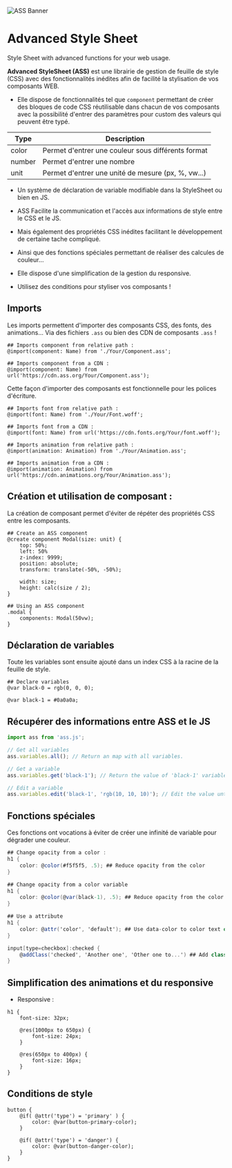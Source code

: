 ![ASS Banner](https://cdn.discordapp.com/attachments/1233393558828879902/1233393559160356945/ass.banner.png?ex=662d9783&is=662c4603&hm=266e0b8907f9e04845de755ff3de0ee0652727a18f88fa14ea19c088fefc8371)

# Advanced Style Sheet

Style Sheet with advanced functions for your web usage.

**Advanced StyleSheet (ASS)** est une librairie de gestion de feuille de style (CSS) avec des fonctionnalités inédites afin de facilité la stylisation de vos composants WEB.

- Elle dispose de fonctionnalités tel que `component` permettant de créer des bloques de code CSS réutilisable dans chacun de vos composants avec la possibilité d'entrer des paramètres pour custom des valeurs qui peuvent être typé.

| Type      | Description                                           |
| --------- | ----------------------------------------------------- |
| color     | Permet d'entrer une couleur sous différents format    |
| number    | Permet d'entrer une nombre                            |
| unit      | Permet d'entrer une unité de mesure (px, %, vw...)    |

- Un système de déclaration de variable modifiable dans la StyleSheet ou bien en JS.

- ASS Facilite la communication et l'accès aux informations de style entre le CSS et le JS.

- Mais également des propriétés CSS inédites facilitant le développement de certaine tache compliqué.

- Ainsi que des fonctions spéciales permettant de réaliser des calcules de couleur...

- Elle dispose d'une simplification de la gestion du responsive.

- Utilisez des conditions pour styliser vos composants !


## Imports
Les imports permettent d'importer des composants CSS, des fonts, des animations... Via des fichiers `.ass` ou bien des CDN de composants `.ass` !

```ass
## Imports component from relative path :
@import(component: Name) from './Your/Component.ass';

## Imports component from a CDN :
@import(component: Name) from url('https://cdn.ass.org/Your/Component.ass');
```

Cette façon d'importer des composants est fonctionnelle pour les polices d'écriture.

```ass
## Imports font from relative path :
@import(font: Name) from './Your/Font.woff';

## Imports font from a CDN :
@import(font: Name) from url('https://cdn.fonts.org/Your/font.woff');
```

```ass
## Imports animation from relative path :
@import(animation: Animation) from './Your/Animation.ass';

## Imports animation from a CDN :
@import(animation: Animation) from url('https://cdn.animations.org/Your/Animation.ass');
```

## Création et utilisation de composant :

La création de composant permet d'éviter de répéter des propriétés CSS entre les composants.

```ass
## Create an ASS component
@create component Modal(size: unit) {
    top: 50%;
    left: 50%
    z-index: 9999;
    position: absolute;
    transform: translate(-50%, -50%);

    width: size;
    height: calc(size / 2);
}
```

```ass
## Using an ASS component
.modal {
    components: Modal(50vw);
}
```

## Déclaration de variables

Toute les variables sont ensuite ajouté dans un index CSS à la racine de la feuille de style.

```ass
## Declare variables
@var black-0 = rgb(0, 0, 0);

@var black-1 = #0a0a0a;
```

## Récupérer des informations entre ASS et le JS

```js
import ass from 'ass.js';

// Get all variables
ass.variables.all(); // Return an map with all variables.

// Get a variable
ass.variables.get('black-1'); // Return the value of 'black-1' variable.

// Edit a variable
ass.variables.edit('black-1', 'rgb(10, 10, 10)'); // Edit the value until page reloading
```

## Fonctions spéciales
Ces fonctions ont vocations à éviter de créer une infinité de variable pour dégrader une couleur.

```as
## Change opacity from a color :
h1 {
    color: @color(#f5f5f5, .5); ## Reduce opacity from the color
}

## Change opacity from a color variable
h1 {
    color: @color(@var(black-1), .5); ## Reduce opacity from the color variable
}

## Use a attribute
h1 {
    color: @attr('color', 'default'); ## Use data-color to color text or us a default
}

input[type=checkbox]:checked {
    @addClass('checked', 'Another one', 'Other one to...') ## Add class when 
}
```

## Simplification des animations et du responsive

- Responsive :
```ass
h1 {
    font-size: 32px;

    @res(1000px to 650px) {
        font-size: 24px;
    }

    @res(650px to 400px) {
        font-size: 16px;
    }
}
```

## Conditions de style
```ass
button {
    @if( @attr('type') = 'primary' ) {
        color: @var(button-primary-color);
    }

    @if( @attr('type') = 'danger') {
        color: @var(button-danger-color);
    }
}
